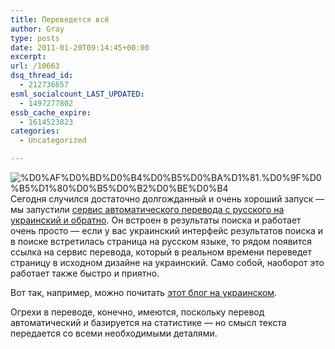 ```yaml
---
title: Переведется всё
author: Gray
type: posts
date: 2011-01-20T09:14:45+00:00
excerpt:
url: /10663
dsq_thread_id:
  - 212736657
esml_socialcount_LAST_UPDATED:
  - 1497277802
essb_cache_expire:
  - 1614523823
categories:
  - Uncategorized

---
```








<img src="https://i0.wp.com/forumimg.net/blog//%D0%AF%D0%BD%D0%B4%D0%B5%D0%BA%D1%81.%D0%9F%D0%B5%D1%80%D0%B5%D0%B2%D0%BE%D0%B4-20110120-131411.jpg?w=740" alt="%D0%AF%D0%BD%D0%B4%D0%B5%D0%BA%D1%81.%D0%9F%D0%B5%D1%80%D0%B5%D0%B2%D0%BE%D0%B4" align="left" data-recalc-dims="1" /> 

Сегодня случился достаточно долгожданный и очень хороший запуск — мы запустили [сервис автоматического перевода с русского на украинский и обратно][1]. Он встроен в результаты поиска и работает очень просто — если у вас украинский интерфейс результатов поиска и в поиске встретилась страница на русском языке, то рядом появится ссылка на сервис перевода, который в реальном времени переведет страницу в исходном дизайне на украинский. Само собой, наоборот это работает также быстро и приятно.

Вот так, например, можно почитать [этот блог на украинском][2].

Огрехи в переводе, конечно, имеются, поскольку перевод автоматический и базируется на статистике — но смысл текста передается со всеми необходимыми деталями.

 [1]: http://clubs.ya.ru/yandex-ua/replies.xml?item_no=1050
 [2]: http://translate.yandex.ru/search?url=http%3A%2F%2Fwww.searchengines.ru%2Fblog&lang=ru-uk&ui=ru